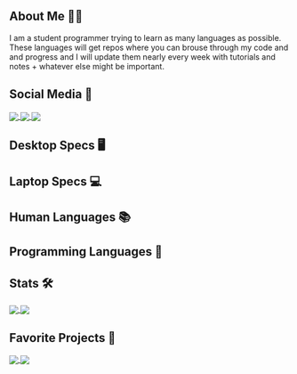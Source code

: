 ## About Me 🤦‍♂️
I am a student programmer trying to learn as many languages as possible. These languages will get repos where you can brouse through my code and and progress and I will update them nearly every week with tutorials and notes + whatever else might be important.

## Social Media 📱

<a href="https://www.instagram.com/wowitswhitford">
  <img align="center" src="https://img.shields.io/badge/Instagram-E4405F?style=for-the-badge&logo=instagram&logoColor=white" />
</a>
<a href="https://www.linkedin.com/in/jesse-whitford-b110a9231/">
  <img align="center" src="https://img.shields.io/badge/LinkedIn-0077B5?style=for-the-badge&logo=linkedin&logoColor=white" />
</a>
<a href="https://github.com/WOWitsWHITFORD">
  <img align="center" src="https://img.shields.io/badge/GitHub-100000?style=for-the-badge&logo=github&logoColor=white" />
</a>

## Desktop Specs 🖥

## Laptop Specs 💻

## Human Languages 📚

## Programming Languages 📀

## Stats 🛠

<a href="https://github.com/WOWitsWHITFORD">
  <img align="center" src="https://github-readme-stats.vercel.app/api/top-langs/?username=WOWitsWHITFORD&langs_count=3&theme=radical&hide_border=true" />
</a>
<a href="https://github.com/WOWitsWHITFORD">
  <img align="center" src="https://github-readme-stats.vercel.app/api?username=WOWitsWHITFORD&show_icons=true&theme=radical&hide_border=true&include_all_commits=true" />
</a>

## Favorite Projects 🚧

<a href="https://github.com/WOWitsWHITFORD/Learning-Laravel">
  <img align="center" src="https://github-readme-stats.vercel.app/api/pin/?username=WOWitsWHITFORD&repo=Learning-Laravel&theme=radical&hide_border=true" />
</a>


<a href="https://github.com/WOWitsWHITFORD/WOWitsWHITFORD">
  <img align="center" src="https://github-readme-stats.vercel.app/api/pin/?username=WOWitsWHITFORD&repo=WOWitsWHITFORD&theme=radical&hide_border=true" />
</a>    
